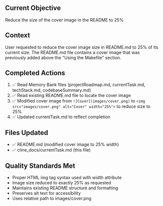 ## Current Objective
Reduce the size of the cover image in the README to 25%

## Context
User requested to reduce the cover image size in README.md to 25% of its current size. The README.md file contains a cover image that was previously added above the "Using the Makefile" section.

## Completed Actions
1. ✅ Read Memory Bank files (projectRoadmap.md, currentTask.md, techStack.md, codebaseSummary.md)
2. ✅ Read existing README.md file to locate the cover image
3. ✅ Modified cover image from `![Cover](images/cover.png)` to `<img src="images/cover.png" alt="Cover" width="25%">` to reduce size to 25%
4. ✅ Updated currentTask.md to reflect completion

## Files Updated
- ✅ README.md (modified cover image to 25% width)
- ✅ cline_docs/currentTask.md (this file)

## Quality Standards Met
- Proper HTML img tag syntax used with width attribute
- Image size reduced to exactly 25% as requested
- Maintains existing README structure and formatting
- Preserves alt text for accessibility
- Uses relative path to images/cover.png

